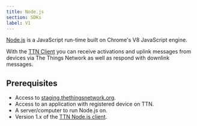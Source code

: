 ```yaml
---
title: Node.js
section: SDKs
label: V1
---
```


[Node.js](https://nodejs.org/) is a JavaScript run-time built on Chrome's V8 JavaScript engine.

With the [TTN Client](https://www.npmjs.com/package/ttn) you can receive activations and uplink messages from devices via The Things Network as well as respond with downlink messages.

## Prerequisites

* Access to [staging.thethingsnetwork.org](https://staging.thethingsnetwork.org/).
* Access to an application with registered device on TTN.
* A server/computer to run Node.js on.
* Version 1.x of the [TTN Node.js client](https://github.com/TheThingsNetwork/node-app-lib).

